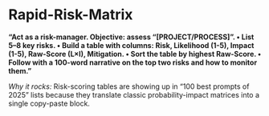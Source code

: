 <!-- markdownlint-disable MD029 -->

# Rapid-Risk-Matrix

**“Act as a risk-manager. Objective: assess “[PROJECT/PROCESS]”.
• List 5–8 key risks.
• Build a table with columns: Risk, Likelihood (1-5), Impact (1-5), Raw-Score (L×I), Mitigation.
• Sort the table by highest Raw-Score.
• Follow with a 100-word narrative on the top two risks and how to monitor them.”**

*Why it rocks:* Risk-scoring tables are showing up in “100 best prompts of 2025” lists because they translate classic probability-impact matrices into a single copy-paste block.
